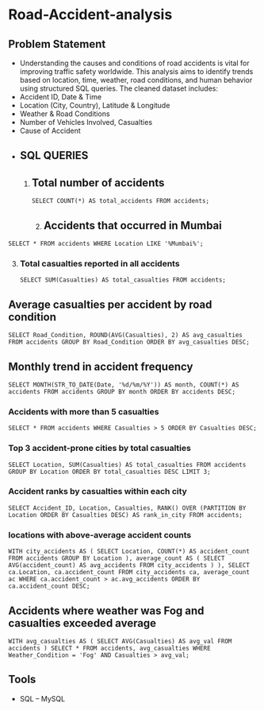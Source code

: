 # Road-Accident-analysis
## Problem Statement
- Understanding the causes and conditions of road accidents is vital for improving traffic safety worldwide. This analysis aims to identify trends based on location, time, weather, road conditions, and human behavior using structured SQL queries.
 The cleaned dataset includes:
- Accident ID, Date & Time
- Location (City, Country), Latitude & Longitude
- Weather & Road Conditions
- Number of Vehicles Involved, Casualties
- Cause of Accident
- 
  ## SQL QUERIES
  1. ## Total number of accidents
     ``SELECT COUNT(*) AS total_accidents FROM accidents;
     ``
     
     2. ## Accidents that occurred in Mumbai
`` SELECT * FROM accidents WHERE Location LIKE '%Mumbai%';
``

  3. ### Total casualties reported in all accidents
     `` SELECT SUM(Casualties) AS total_casualties FROM accidents;
     ``
## Average casualties per accident by road condition
`` SELECT Road_Condition, ROUND(AVG(Casualties), 2) AS avg_casualties
FROM accidents
GROUP BY Road_Condition
ORDER BY avg_casualties DESC;
``
  ## Monthly trend in accident frequency
`` SELECT MONTH(STR_TO_DATE(Date, '%d/%m/%Y')) AS month, COUNT(*) AS accidents
FROM accidents
GROUP BY month
ORDER BY accidents DESC;
``
### Accidents with more than 5 casualties
`` SELECT *
FROM accidents
WHERE Casualties > 5
ORDER BY Casualties DESC;
``
### Top 3 accident-prone cities by total casualties
`` SELECT Location, SUM(Casualties) AS total_casualties
FROM accidents
GROUP BY Location
ORDER BY total_casualties DESC
LIMIT 3;
``
### Accident ranks by casualties within each city
`` SELECT Accident_ID, Location, Casualties,
       RANK() OVER (PARTITION BY Location ORDER BY Casualties DESC) AS rank_in_city
FROM accidents;
``
### locations with above-average accident counts
`` WITH city_accidents AS (
  SELECT Location, COUNT(*) AS accident_count
  FROM accidents
  GROUP BY Location
  ),
average_count AS (
  SELECT AVG(accident_count) AS avg_accidents FROM city_accidents
)
),
SELECT ca.Location, ca.accident_count
FROM city_accidents ca, average_count ac
WHERE ca.accident_count > ac.avg_accidents
ORDER BY ca.accident_count DESC;
``
## Accidents where weather was Fog and casualties exceeded average
`` WITH avg_casualties AS (
  SELECT AVG(Casualties) AS avg_val FROM accidents
)
SELECT *
FROM accidents, avg_casualties
WHERE Weather_Condition = 'Fog' AND Casualties > avg_val;
``
## Tools
- SQL – MySQL

